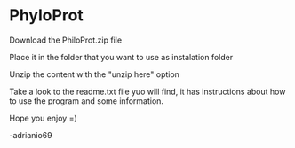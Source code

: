 # PhyloProt

Download the PhiloProt.zip file

Place it in the folder that you want to use as instalation folder

Unzip the content with the "unzip here" option

Take a look to the readme.txt file yuo will find, it has instructions about how to use the program and some information.

Hope you enjoy =)

-adrianio69
